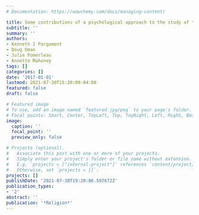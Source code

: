 ```yaml
---
# Documentation: https://wowchemy.com/docs/managing-content/

title: Some contributions of a psychological approach to the study of the sacred
subtitle: ''
summary: ''
authors:
- Kenneth I Pargament
- Doug Oman
- Julie Pomerleau
- Annette Mahoney
tags: []
categories: []
date: '2017-01-01'
lastmod: 2021-07-30T15:20:09-04:00
featured: false
draft: false

# Featured image
# To use, add an image named `featured.jpg/png` to your page's folder.
# Focal points: Smart, Center, TopLeft, Top, TopRight, Left, Right, BottomLeft, Bottom, BottomRight.
image:
  caption: ''
  focal_point: ''
  preview_only: false

# Projects (optional).
#   Associate this post with one or more of your projects.
#   Simply enter your project's folder or file name without extension.
#   E.g. `projects = ["internal-project"]` references `content/project/deep-learning/index.md`.
#   Otherwise, set `projects = []`.
projects: []
publishDate: '2021-07-30T19:20:06.597672Z'
publication_types:
- '2'
abstract: ''
publication: '*Religion*'
---
```

